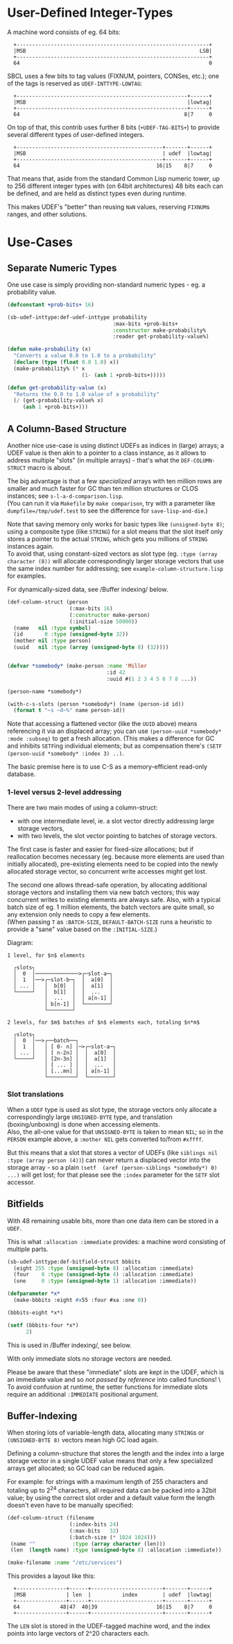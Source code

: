 # User-Defined Integer-Types

A machine word consists of eg. 64 bits:

```
  +--------------------------------------------------------------+
  |MSB                                                        LSB|
  +--------------------------------------------------------------+
  64                                                             0
```

SBCL uses a few bits to tag values (FIXNUM, pointers, CONSes, etc.);
one of the tags is reserved as `UDEF-INTTYPE-LOWTAG`:

```
  +-------------------------------------------------------+------+
  |MSB                                                    |lowtag|
  +-------------------------------------------------------+------+
  64                                                     8|7     0
```

On top of that, this contrib uses further 8 bits (`+UDEF-TAG-BITS+`)
to provide several different types of user-defined integers.

```
  +-----------------------------------------------+-------+------+
  |MSB                                            | udef  |lowtag|
  +-----------------------------------------------+-------+------+
  64                                            16|15    8|7     0
```

That means that, aside from the standard Common Lisp numeric tower,
up to 256 different integer types with (on 64bit architectures) 48 bits each
can be defined, and are held as distinct types even during runtime.

This makes UDEF's "better" than reusing `NaN` values,
reserving `FIXNUM`s ranges, and other solutions.


# Use-Cases

## Separate Numeric Types

One use case is simply providing non-standard numeric types -
eg. a probability value.


```lisp
(defconstant +prob-bits+ 16)

(sb-udef-inttype:def-udef-inttype probability
                                  :max-bits +prob-bits+
                                  :constructor make-probability%
                                  :reader get-probability-value%)

(defun make-probability (x)
  "Converts a value 0.0 to 1.0 to a probability"
  (declare (type (float 0.0 1.0) x))
  (make-probability% (* x
                        (1- (ash 1 +prob-bits+)))))

(defun get-probability-value (x)
  "Returns the 0.0 to 1.0 value of a probability"
  (/ (get-probability-value% x)
     (ash 1 +prob-bits+)))
```


## A Column-Based Structure

Another nice use-case is using distinct UDEFs as indices in (large) arrays;
a UDEF value is then akin to a pointer to a class instance,
as it allows to address multiple "slots" (in multiple arrays) - 
that's what the `DEF-COLUMN-STRUCT` macro is about.

The big advantage is that a few _specialized_ arrays with ten million rows
are smaller and much faster for GC than ten million structures or CLOS
instances; see `s-l-a-d-comparison.lisp`. \
(You can run it via `Makefile` by `make comparison`, try with a parameter like 
`dumpfile=/tmp/udef.test` to see the difference for `save-lisp-and-die`.)

Note that saving memory only works for basic types like `(unsigned-byte 8)`;
using a composite type (like `STRING`) for a slot means
that the slot itself only stores a pointer to the actual `STRING`,
which gets you millions of `STRING` instances again. \
To avoid that, using constant-sized vectors as slot type (eg. `:type (array 
character (8))` will allocate correspondingly larger storage vectors that
use the same index number for addressing; see `example-column-structure.lisp` 
for examples.

For dynamically-sized data, see /Buffer indexing/ below.


```lisp
(def-column-struct (person
                    (:max-bits 16)
                    (:constructor make-person)
                    (:initial-size 50000))
  (name   nil :type symbol)
  (id       0 :type (unsigned-byte 32))
  (mother nil :type person)
  (uuid   nil :type (array (unsigned-byte 8) (32))))


(defvar *somebody* (make-person :name 'Miller 
                                :id 42
                                :uuid #(1 2 3 4 5 6 7 8 ...))

(person-name *somebody*)

(with-c-s-slots (person *somebody*) (name (person-id id))
  (format t "~s ~d~%" name person-id))
```

Note that accessing a flattened vector (like the `UUID` above) means 
referencing it via an displaced array; you can use `(person-uuid *somebody* 
:mode :subseq)` to get a fresh allocation. (This makes a difference for GC and 
inhibits `SETF`ing individual elements; but as compensation there's
`(SETF (person-uuid *somebody* :index 3) ..)`.

The basic premise here is to use C-S as a memory-efficient read-only database.


### 1-level versus 2-level addressing

There are two main modes of using a column-struct:
- with one intermediate level, ie. a slot vector directly addressing 
  large storage vectors,
- with two levels, the slot vector pointing to batches of storage vectors.

The first case is faster and easier for fixed-size allocations;
but if reallocation becomes necessary (eg. because more elements are used than
initially allocated), pre-existing elements need to be copied into the newly 
allocated storage vector, so concurrent write accesses might get lost.

The second one allows thread-safe operation, by allocating
additional storage vectors and installing them via new batch vectors;
this way concurrent writes to existing elements are always safe.
Also, with a typical batch size of eg. 1 million elements,
the batch vectors are quite small, so any extension only needs
to copy a few elements. \
(When passing `T` as `:BATCH-SIZE`, `DEFAULT-BATCH-SIZE` runs
a heuristic to provide a "sane" value based on the `:INITIAL-SIZE`.)

Diagram:
```
1 level, for $n$ elements

  ┌slots┐
  │  0  │──────────────>┌─slot-a─┐
  │  1  │──>┌─slot-b─┐  │  a[0]  │
  │ ... │   │  b[0]  │  │  a[1]  │
  └─────┘   │  b[1]  │  │  ...   │
            │  ...   │  │ a[n-1] │
            │ b[n-1] │  └────────┘
            └────────┘

2 levels, for $m$ batches of $n$ elements each, totaling $n*m$

  ┌slots┐
  │  0  │──>┌──batch──┐
  │  1  │   │ [ 0- n] │─>┌─slot-a─┐
  │ ... │   │ [ n-2n] │  │  a[0]  │
  └─────┘   │ [2n-3n] │  │  a[1]  │
            │ [ ... ] │  │  ...   │
            │ [...mn] │  │ a[n-1] │
            └─────────┘  └────────┘
```


### Slot translations

When a `UDEF` type is used as slot type, the storage vectors only allocate
a correspondingly large `UNSIGNED-BYTE` type, and translation (boxing/unboxing) is done
when accessing elements. \
Also, the all-one value for that `UNSIGNED-BYTE` is taken to mean `NIL`;
so in the `PERSON` example above, a `:mother NIL` gets converted to/from `#xffff`.

But this means that a slot that stores a vector of UDEFs (like `siblings nil :type (array person (4))`)
can never return a displaced vector into the storage array - so a plain `(setf 
(aref (person-siblings *somebody*) 0) ...)` will get lost; for that please see 
the `:index` parameter for the `SETF` slot accessor.


## Bitfields

With 48 remaining usable bits, more than one data item can be stored in a `UDEF`.

This is what `:allocation :immediate` provides: a machine word consisting of multiple parts.


```lisp
(sb-udef-inttype:def-bitfield-struct bbbits
  (eight 255 :type (unsigned-byte 8) :allocation :immediate)
  (four    0 :type (unsigned-byte 4) :allocation :immediate)
  (one     0 :type (unsigned-byte 1) :allocation :immediate))

(defparameter *x* 
  (make-bbbits :eight #x55 :four #xa :one 0))

(bbbits-eight *x*)

(setf (bbbits-four *x*)
      2)
```

This is used in /Buffer indexing/, see below.


With only immediate slots no storage vectors are needed.

Please be aware that these "immediate" slots are kept in the UDEF, which is an 
immediate value and so *not passed by reference* into called functions! \\
To avoid confusion at runtime,
the setter functions for immediate slots require an additional `:IMMEDIATE` positional argument.


## Buffer-Indexing

When storing lots of variable-length data, allocating many `STRING`s or
`(UNSIGNED-BYTE 8)` vectors mean high GC load again.

Defining a column-structure that stores the length and the index into a large 
storage vector in a single UDEF value means that only a few specialized arrays 
get allocated; so GC load can be reduced again.

For example: for strings with a maximum length of 255 characters and totaling up to 
$2^24$ characters, all required data can be packed into a 32bit value; by using 
the correct slot order and a default value form the length doesn't even have to 
be manually specified:

```lisp
(def-column-struct (filename
                    (:index-bits 24)
                    (:max-bits   32)
                    (:batch-size (* 1024 1024)))
 (name ""            :type (array character (len)))
 (len  (length name) :type (unsigned-byte 8) :allocation :immediate))

(make-filename :name "/etc/services")
```


This provides a layout like this:

```
  +----------------+------+-----------------------+-------+------+
  |MSB             | len  |          index        | udef  |lowtag|
  +----------------+------+-----------------------+-------+------+
  64             48|47  40|39                   16|15    8|7     0
  +----------------+------+-----------------------+-------+------+
```

The `LEN` slot is stored in the UDEF-tagged machine word,
and the index points into large vectors of 2^20 characters each.


